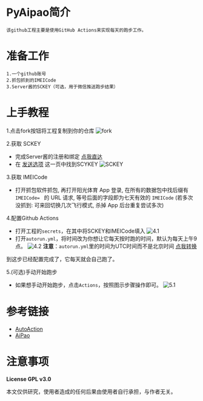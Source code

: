 # PyAipao简介
    该github工程主要是使用GitHub Actions来实现每天的跑步工作。
# 准备工作
    1.一个github账号
    2.抓包抓到的IMEICode
    3.Server酱的SCKEY（可选，用于微信推送跑步结果）
#  上手教程
1.点击fork按钮将工程复制到你的仓库 
![fork](https://tva1.sinaimg.cn/large/0062ozFkgy1gkuqaddg5aj31hc03vglw.jpg)

2.获取 SCKEY
- 完成Server酱的注册和绑定 [点我直达](http://sc.ftqq.com)
- 在 [发送选项](http://sc.ftqq.com/?c=code) 这一页中找到SCYKEY
![SCKEY](https://tva1.sinaimg.cn/large/0062ozFkgy1gkuqbjv12aj30qw04vmx6.jpg)

3.获取 IMEICode
- 打开抓包软件抓包, 再打开阳光体育 App 登录, 在所有的数据包中找后缀有 `IMEICode= ` 的 URL 请求, 等号后面的字段即为七天有效的 `IMEICode` (若多次没抓到: 可来回切换几次飞行模式, 杀掉 App 后台重复尝试多次)

4.配置Github Actions
- 打开工程的`secrets`，在其中将SCKEY和IMEICode填入
![4.1](https://tva1.sinaimg.cn/large/0062ozFkgy1gkuqbs421rj31b00l476b.jpg)
- 打开`autorun.yml`，将时间改为你想让它每天按时跑的时间，默认为每天上午9点。
![4.2](https://tva1.sinaimg.cn/large/0062ozFkgy1gkuqbztqwbj30ly0gx3za.jpg)
  **注意**：`autorun.yml`里的时间为UTC时间而不是北京时间 [点我转换](http://www.timebie.com/cn/universalbeijing.php)

到这步已经配置完成了，它每天就会自己跑了。

5.(可选)手动开始跑步
- 如果想手动开始跑步，点击`Actions`，按照图示步骤操作即可。
![5.1](https://tva3.sinaimg.cn/large/0062ozFkgy1gkuqc5q35cj31bb0hvjt4.jpg)

# 参考链接
- [AutoAction](https://github.com/Saujyun/AutoAction)
- [AiPao](https://github.com/LiaoGuoYin/AiPao)

# 注意事项
**License GPL v3.0**

本文仅供研究，使用者造成的任何后果由使用者自行承担，与作者无关。